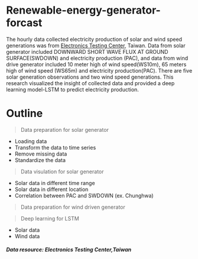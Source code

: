 # Renewable-energy-generator-forcast
The hourly data collected electricity production of solar and wind speed generations was from [Electronics Testing Center](https://www.etc.org.tw/en-us/default.aspx), Taiwan. Data from solar generator included DOWNWARD SHORT WAVE FLUX AT GROUND SURFACE(SWDOWN) and electricity production (PAC), and data from wind drive generator included 10 meter high of wind speed(WS10m), 65 meters high of wind speed (WS65m) and electricity production(PAC). There are five solar generation observations and two wind speed generations. 
This research visualized the insight of collected data and provided a deep learning model-LSTM to predict electricity production. 

# Outline
> Data preparation for solar generator
- Loading data
- Transform the data to time series
- Remove missing data
- Standardize the data
> Data visulation for solar generator
- Solar data in different time range
- Solar data in different location
- Correlation between PAC and SWDOWN (ex. Chunghwa)

> Data preparation for wind driven generator

> Deep learning for LSTM
- Solar data
- Wind data

##### Data resource: Electronics Testing Center,Taiwan
